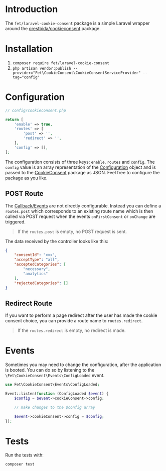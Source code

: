 # Introduction

The `fet/laravel-cookie-consent` package is a simple Laravel wrapper around the [orestbida/cookieconsent](https://github.com/orestbida/cookieconsent) package.

# Installation

1. `composer require fet/laravel-cookie-consent`
2. `php artisan vendor:publish --provider="Fet\CookieConsent\CookieConsentServiceProvider" --tag="config"`

# Configuration

```php
// config/cookieconsent.php

return [
    'enable' => true,
    'routes' => [
        'post' => '',
        'redirect' => '',
    ],
    'config' => [],
];
```

The configuration consists of three keys: `enable`, `routes` and `config`. The `config` value is an array representation of the [Configuration](https://cookieconsent.orestbida.com/reference/configuration-reference.html) object and is passed to the [CookieConsent](https://github.com/orestbida/cookieconsent) package as JSON. Feel free to configure the package as you like.

## POST Route
The [Callback/Events](https://cookieconsent.orestbida.com/advanced/callbacks-events.html) are not directly configurable. Instead you can define a `routes.post` which corresponds to an existing route name which is then called via POST request when the events `onFirstConsent` or `onChange` are triggered.

> If the `routes.post` is empty, no POST request is sent.

The data received by the controller looks like this:

```json
{
    "consentId": "xxx",
    "acceptType": "all",
    "acceptedCategories": [
        "necessary",
        "analytics"
    ],
    "rejectedCategories": []
}
```

## Redirect Route
If you want to perform a page redirect after the user has made the cookie consent choice, you can provide a route name to `routes.redirect`.

> If the `routes.redirect` is empty, no redirect is made.

# Events

Sometimes you may need to change the configuration, after the application is booted. You can do so by listening to the `\Fet\CookieConsent\Events\ConfigLoaded` event.

```php
use Fet\CookieConsent\Events\ConfigLoaded;

Event::listen(function (ConfigLoaded $event) {
    $config = $event->cookieConsent->config;

    // make changes to the $config array

    $event->cookieConsent->config = $config;
});
```

# Tests
Run the tests with:

```bash
composer test
```
